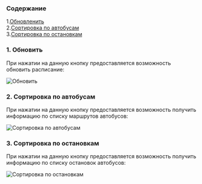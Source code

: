 ### Содержание
1.[Обновленить](#1.) <br>
2.[Cортировка по автобусам](#2.) <br>
3.[Cортировка по остановкам](№3.) <br>
  
### 1. Обновить <a name="1"></a>
При нажатии на данную кнопку предоставляется возможность обновить расписание:</a>

![Обновить](https://github.com/Daetwen/tritpo/blob/master/%D0%B4%D0%BE%D0%BA%D1%83%D0%BC%D0%B5%D0%BD%D1%82%D0%B0%D1%86%D0%B8%D1%8F/UML/Activity/Activity%20%D0%9E%D0%B1%D0%BD%D0%BE%D0%B2%D0%BB%D0%B5%D0%BD%D0%B8%D0%B5.png)

### 2. Сортировка по автобусам <a name="2"></a>
При нажатии на данную кнопку предоставляется возможность получить информацию по списку маршрутов автобусов:</a>

![Сортировка по автобусам](https://github.com/Daetwen/tritpo/blob/master/%D0%B4%D0%BE%D0%BA%D1%83%D0%BC%D0%B5%D0%BD%D1%82%D0%B0%D1%86%D0%B8%D1%8F/UML/Activity/Activity%20%D0%9F%D0%BE%20%D0%B0%D0%B2%D1%82%D0%BE%D0%B1%D1%83%D1%81%D0%B0%D0%BC.png)

### 3. Сортировка по остановкам <a name="3"></a>
При нажатии на данную кнопку предоставляется возможность получить информацию по списку остановок автобусов:</a>

![Сортировка по остановкам](https://github.com/Daetwen/tritpo/blob/master/%D0%B4%D0%BE%D0%BA%D1%83%D0%BC%D0%B5%D0%BD%D1%82%D0%B0%D1%86%D0%B8%D1%8F/UML/Activity/Activity%20%D0%9F%D0%BE%20%D0%BE%D1%81%D1%82%D0%B0%D0%BD%D0%BE%D0%B2%D0%BA%D0%B0%D0%BC.png)
